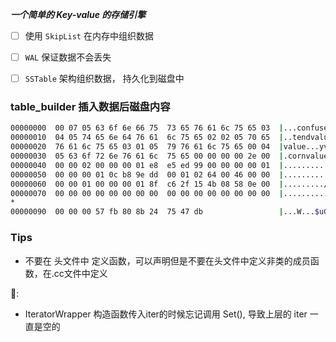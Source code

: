 ***一个简单的 Key-value 的存储引擎***

- [ ] 使用 `SkipList` 在内存中组织数据
- [ ] `WAL` 保证数据不会丢失
- [ ] `SSTable` 架构组织数据， 持久化到磁盘中


### table_builder 插入数据后磁盘内容
```sh
00000000  00 07 05 63 6f 6e 66 75  73 65 76 61 6c 75 65 03  |...confusevalue.|
00000010  04 05 74 65 6e 64 76 61  6c 75 65 02 02 05 70 65  |..tendvalue...pe|
00000020  76 61 6c 75 65 03 01 05  79 76 61 6c 75 65 00 04  |value...yvalue..|
00000030  05 63 6f 72 6e 76 61 6c  75 65 00 00 00 00 2e 00  |.cornvalue......|
00000040  00 00 02 00 00 00 01 e8  e5 ed 99 00 00 00 00 01  |................|
00000050  00 00 00 01 0c b8 9e dd  00 01 02 64 00 46 00 00  |...........d.F..|
00000060  00 00 01 00 00 00 01 8f  c6 2f 15 4b 08 58 0e 00  |........./.K.X..|
00000070  00 00 00 00 00 00 00 00  00 00 00 00 00 00 00 00  |................|
*
00000090  00 00 00 57 fb 80 8b 24  75 47 db                 |...W...$uG.|
```



### Tips
- 不要在 头文件中 定义函数，可以声明但是不要在头文件中定义非类的成员函数，在.cc文件中定义


🐛:

- IteratorWrapper 构造函数传入iter的时候忘记调用 Set(), 导致上层的 iter 一直是空的



